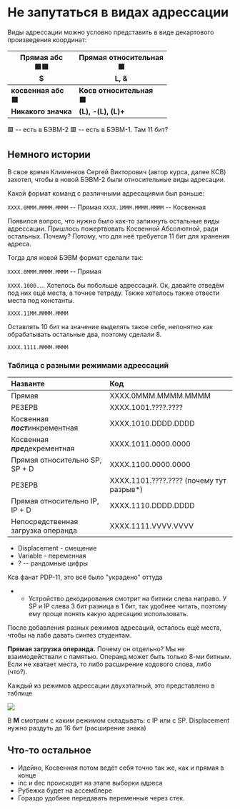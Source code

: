 # Не запутаться в видах адрессации

Виды адрессации можно условно представить в виде декартового произведения координат:

| **Прямая абс<br>🟩🟥<br>$**                | **Прямая относительная<br>🟩<br>L, &**          |
| ------------------------------------------ | ----------------------------------------------- |
| **косвенная абс<br>🟥<br>Никакого значка** | **Косв относительная<br>🟩<br>(L), -(L), (L)+** |

🟩 -- есть в БЭВМ-2
🟥 -- есть в БЭВМ-1. Там 11 бит?

## Немного истории

В свое время Клименков Сергей Викторович (автор курса, далее КСВ) захотел, чтобы в новой БЭВМ-2 были относительные виды адресации.

Какой формат команд с различными адресациями был раньше:

`XXXX.0MMM.MMMM.MMMM` -- Прямая
`XXXX.1MMM.MMMM.MMMM` -- Косвенная

Появился вопрос, что нужно было как-то запихнуть остальные виды адрессации. Пришлось пожертвовать Косвенной Абсолютной, ради остальных. Почему? Потому, что для неё требуется 11 бит для хранения адреса.

Тогда для новой БЭВМ формат сделали так:

`XXXX.0MMM.MMMM.MMMM` -- Прямая

`XXXX.1000.`...
Хотелось бы побольше адрессаций. Ок, давайте отведём под них ещё места, а точнее тетраду. Также хотелось также отвести места под константы. 

`XXXX.11MM.MMMM.MMMM`

Оставлять 10 бит на значение выделять такое себе, непонятно как обрабатывать остальные два, поэтому сделали 8. 

`XXXX.1111.MMMM.MMMM`

### Таблица с разными режимами адрессаций

| Названте                           | Код                                      |
| :--------------------------------- | :--------------------------------------- |
| Прямая                             | XXXX.0MMM.MMMM.MMMM                      |
| РЕЗЕРВ                             | XXXX.1001.????.????                      |
| Косвенная ***пост***инкрементная   | XXXX.1010.DDDD.DDDD                      |
| Косвенная ***пре***декрементная    | XXXX.1011.0000.0000                      |
| Прямая относительно SP, SP + D     | XXXX.1100.0000.0000                      |
| РЕЗЕРВ                             | XXXX.1101.????.???? (почему тут разрыв*) |
| Прямая относительно IP, IP + D     | XXXX.1110.DDDD.DDDD                      |
| Непосредственная загрузка операнда | XXXX.1111.VVVV.VVVV                      |
- Displacement - смещение
- Variable - переменная
- ? -- рандомные цифры

Ксв фанат PDP-11, это всё было "украдено" оттуда

* * Устройство декодирования смотрит на битики слева направо. У SP и IP слева 3 бит разница в 1 бит, так удобнее читать, поэтому ему проще понять какую адресацию использовать.

После добавления разных режимов адресаций, осталось ещё места, чтобы на лабе давать синтез студентам.

**Прямая загрузка операнда.** Почему он отдельно? Мы не взаимодействали с памятью. Операнд может быть только 8-ми битным. Если не хватает места, то либо расширение кодового слова, либо (что?).

Каждый из режимов адрессации двухэтапный, это представлено в таблице

![](Pasted%20image%2020250310212238.png)

В **М** смотрим с каким режимом складывать: с IP или с SP. Displacement нужно раздуть до 16 бит (расширение знака)



## Что-то остальное

* Идейно, Косвенная потом ведёт себя точно так же, как и прямая в конце
* inc и dec происходят на этапе выборки адреса
* Рубежка будет на ассемблере
* Гораздо удобнее передавать переменные через стек.